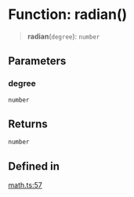 # Function: radian()

> **radian**(`degree`): `number`

## Parameters

### degree

`number`

## Returns

`number`

## Defined in

[math.ts:57](https://github.com/m1m0zzz/tremolo-ui/blob/7d11785da2668f64368eae498b8e04db28c30096/packages/functions/src/math.ts#L57)

